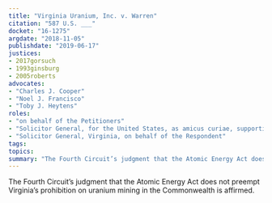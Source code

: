 ```yaml
---
title: "Virginia Uranium, Inc. v. Warren"
citation: "587 U.S. ___"
docket: "16-1275"
argdate: "2018-11-05"
publishdate: "2019-06-17"
justices:
- 2017gorsuch
- 1993ginsburg
- 2005roberts
advocates:
- "Charles J. Cooper"
- "Noel J. Francisco"
- "Toby J. Heytens"
roles:
- "on behalf of the Petitioners"
- "Solicitor General, for the United States, as amicus curiae, supporting the Petitioners"
- "Solicitor General, Virginia, on behalf of the Respondent"
tags:
topics:
summary: "The Fourth Circuit’s judgment that the Atomic Energy Act does not preempt Virginia’s prohibition on uranium mining in the Commonwealth is affirmed."
---
```

The Fourth Circuit’s judgment that the Atomic Energy Act does not preempt Virginia’s prohibition on uranium mining in the Commonwealth is affirmed.
